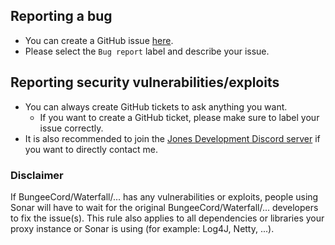 ## Reporting a bug

* You can create a GitHub issue [here](https://github.com/jonesdevelopment/sonar/issues).
* Please select the `Bug report` label and describe your issue.

## Reporting security vulnerabilities/exploits

* You can always create GitHub tickets to ask anything you want.
  * If you want to create a GitHub ticket, please make sure to label your issue correctly.
* It is also recommended to join the [Jones Development Discord server](https://discord.jonesdev.xyz/) if you want to directly contact me.

### Disclaimer

If BungeeCord/Waterfall/... has any vulnerabilities or exploits, people using Sonar will have to wait for the original BungeeCord/Waterfall/... developers to fix the issue(s).
This rule also applies to all dependencies or libraries your proxy instance or Sonar is using (for example: Log4J, Netty, ...).
